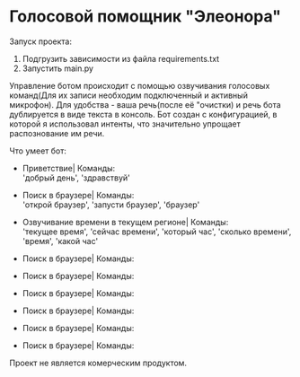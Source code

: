 # Голосовой помощник "Элеонора"
Запуск проекта: 
1) Подгрузить зависимости из файла requirements.txt
2) Запустить main.py

Управление ботом происходит с помощью озвучивания голосовых команд(Для их записи необходим подключенный и активный микрофон).
Для удобства - ваша речь(после её "очистки) и речь бота дублируется в виде текста в консоль.
Бот создан с конфигурацией, в которой я использовал интенты, что значительно упрощает распознование им речи.

Что умеет бот:
- Приветствие| Команды: <br>
'добрый день', 'здравствуй'

- Поиск в браузере| Команды: <br>
'открой браузер', 'запусти браузер', 'браузер'

- Озвучивание времени в текущем регионе| Команды: <br>
'текущее время', 'сейчас времени', 'который час', 'сколько времени', 'время', 'какой час'

- Поиск в браузере| Команды: <br>

- Поиск в браузере| Команды: <br>

- Поиск в браузере| Команды: <br>

- Поиск в браузере| Команды: <br>

- Поиск в браузере| Команды: <br>

- Поиск в браузере| Команды: <br>


 



Проект не является комерческим продуктом.
